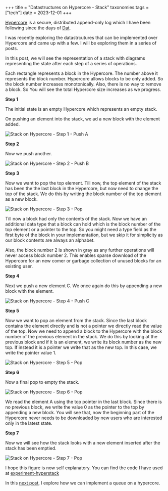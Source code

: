 +++
title = "Datastructures on Hypercore - Stack"
taxonomies.tags = ["tech"]
date = 2023-12-01
+++

[Hypercore](https://docs.holepunch.to/building-blocks/hypercore) is a secure,
distributed append-only log which I have been following since the days of
[Dat](https://dat-ecosystem.org/timeline.html).

I was recently exploring the datastrcutures that can be implemented over
Hypercore and came up with a few. I will be exploring them in a series of
posts.

In this post, we will see the representation of a stack with diagrams
representing the state after each step of a series of operations.

Each rectangle represents a block in the Hypercore. The number above it
represents the block number. Hypercore allows blocks to be only added.
So the block number increases monotonically. Also, there is no way to
remove a block. So You will see the total Hypercore size increases as
we progress.

**Step 1**

The initial state is an empty Hypercore which represents an empty stack.

On pushing an element into the stack, we ad a new block with the element
added.

![Stack on Hypercore - Step 1 - Push A](hypercore-stack-1.excalidraw.png)

**Step 2**

Now we push another.

![Stack on Hypercore - Step 2 - Push B](hypercore-stack-2.excalidraw.png)

**Step 3**

Now we want to pop the top element. Till now, the top element of the stack
has been the the last block in the Hypercore, but now need to change the
top of the stack. We do this by writing the block number of the top
element as a new block.

![Stack on Hypercore - Step 3 - Pop](hypercore-stack-3.excalidraw.png)

Till now a block had only the contents of the stack. Now we have an
additional data type that a block can hold which is the block number
of the top element or a pointer to the top. So you might need a type
field as the first byte of the block in your implementation, but we
skip it for simplicity as our block contents are always an alphabet.

Also, the block number 2 is shown in gray as any further operations will
never access block number 2. This enables sparse download of the Hypercore
for an new comer or garbage collection of unused blocks for an existing
user.

**Step 4**

Next we push a new element C. We once again do this by appending a new
block with the element.

![Stack on Hypercore - Step 4 - Push C](hypercore-stack-4.excalidraw.png)

**Step 5**

Now we want to pop an element from the stack. Since the last block
contains the element directly and is not a pointer we directly read
the value of the top. Now we need to append a block to the Hypercore
with the block number of the previous element in the stack. We do this
by looking at the previous block and if it is an element, we write its
block number as the new top. If instead it is a pointer we write that
as the new top. In this case, we write the pointer value 1.

![Stack on Hypercore - Step 5 - Pop](hypercore-stack-5.excalidraw.png)

**Step 6**

Now a final pop to empty the stack.

![Stack on Hypercore - Step 6 - Pop](hypercore-stack-6.excalidraw.png)

We read the element A using the top pointer in the last block. Since
there is no previous block, we write the value 0 as the pointer to the
top by appending a new block. You will see that, now the beginning
part of the Hypercore never needs to be downloaded by new users
who are interested only in the latest state.

**Step 7**

Now we will see how the stack looks with a new element inserted after
the stack has been emptied.

![Stack on Hypercore - Step 7 - Pop](hypercore-stack-7.excalidraw.png)

I hope this figure is now self explanatory. You can find the code I
have used at [experiment-hyperstack](https://github.com/arunkd13/experiment-hypercore/tree/main/stack.js)

In this [next post](../datastructures-on-hypercore-queue), I explore
how we can implement a queue on a hypercore.
